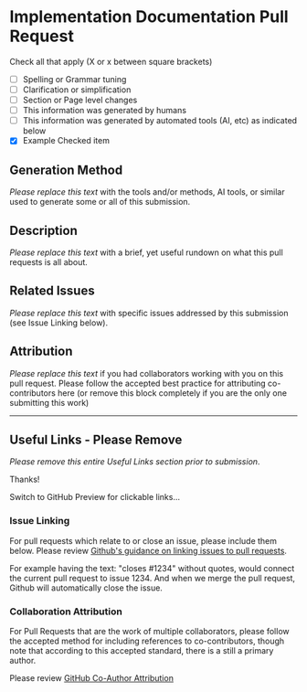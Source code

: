 # Implementation Documentation Pull Request

Check all that apply (X or x between square brackets)

- [ ] Spelling or Grammar tuning
- [ ] Clarification or simplification
- [ ] Section or Page level changes
- [ ] This information was generated by humans
- [ ] This information was generated by automated tools (AI, etc) as indicated below
- [x] Example Checked item

## Generation Method

*Please replace this text* with the tools and/or methods, AI tools, or similar used to generate
some or all of this submission.

## Description

*Please replace this text* with a brief, yet useful rundown on what this pull requests is all about.

## Related Issues

*Please replace this text* with specific issues addressed by this submission (see Issue Linking below).

## Attribution

*Please replace this text* if you had collaborators working with you on this pull request. Please follow
the accepted best practice for attributing co-contributors here (or remove this block completely if you
are the only one submitting this work)

_________________

## Useful Links - Please Remove

*Please remove this entire Useful Links section prior to submission*.

Thanks!

Switch to GitHub Preview for clickable links…

### Issue Linking

For pull requests which relate to or close an issue, please include them below.
Please review [Github's guidance on linking issues to pull requests](https://docs.github.com/en/issues/tracking-your-work-with-issues/linking-a-pull-request-to-an-issue).

For example having the text: "closes #1234" without quotes, would connect the current pull
request to issue 1234.  And when we merge the pull request, Github will automatically close the issue.

### Collaboration Attribution

For Pull Requests that are the work of multiple collaborators, please follow the accepted
method for including references to co-contributors, though note that according to this accepted
standard, there is a still a primary author.

Please review [GitHub Co-Author Attribution](https://docs.github.com/en/pull-requests/committing-changes-to-your-project/creating-and-editing-commits/creating-a-commit-with-multiple-authors)

